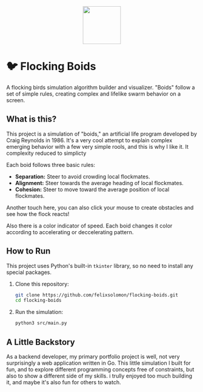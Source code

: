 <div align="center">
  <img src="https://media2.giphy.com/media/v1.Y2lkPTc5MGI3NjExbGhxYnN5ZjRkbHdheTY1dmY0MTczcGVsOWd0eDQ0MXV5cnQxdjhpbSZlcD12MV9pbnRlcm5hbF9naWZfYnlfaWQmY3Q9Zw/26gst1l8FrcnFPa12/giphy.gif" width="100">
</div>

# 🐦 Flocking Boids

A flocking birds simulation algorithm builder and visualizer. "Boids" follow a set of simple rules, creating complex and lifelike swarm behavior on a screen.


## What is this?

This project is a simulation of "boids," an artificial life program developed by Craig Reynolds in 1986. It's a very cool attempt to explain complex emerging behavior with a few very simple rools, and this is why I like it. It complexity reduced to simplicty 

Each boid follows three basic rules:
*   **Separation:** Steer to avoid crowding local flockmates.
*   **Alignment:** Steer towards the average heading of local flockmates.
*   **Cohesion:** Steer to move toward the average position of local flockmates.

Another touch here, you can also click your mouse to create obstacles and see how the flock reacts!

Also there is a color indicator of speed. Each boid changes it color according to accelerating or deccelerating pattern. 

## How to Run

This project uses Python's built-in `tkinter` library, so no need to install any special packages.

1.  Clone this repository:
    ```bash
    git clone https://github.com/felixsolomon/flocking-boids.git
    cd flocking-boids
    ```
2.  Run the simulation:
    ```bash
    python3 src/main.py
    ```

## A Little Backstory

As a backend developer, my primary portfolio project is well, not very surprisingly a web application written in Go. This little simulation I built for fun, and to explore different programming concepts free of constraints, but also to show a different side of my skills. i trully enjoyed too much building it, and maybe it's also fun for others to watch.